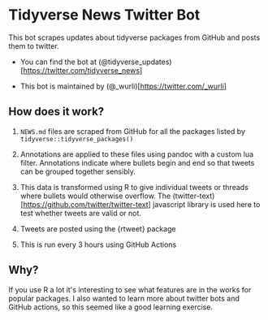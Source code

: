 # Tidyverse News Twitter Bot

This bot scrapes updates about tidyverse packages from GitHub and posts them to 
twitter.

* You can find the bot at (@tidyverse_updates)[https://twitter.com/tidyverse_news]

* This bot is maintained by (@_wurli)[https://twitter.com/_wurli]

## How does it work?

1. `NEWS.md` files are scraped from GitHub for all the packages listed by
   `tidyverse::tidyverse_packages()`

2. Annotations are applied to these files using pandoc with a custom lua filter.
   Annotations indicate where bullets begin and end so that tweets can be
   grouped together sensibly. 
   
3. This data is transformed using R to give individual tweets or threads where
   bullets would otherwise overflow. The (twitter-text)[https://github.com/twitter/twitter-text]
   javascript library is used here to test whether tweets are valid or not.
   
4. Tweets are posted using the {rtweet} package

5. This is run every 3 hours using GitHub Actions

## Why?

If you use R a lot it's interesting to see what features are in the works for
popular packages. I also wanted to learn more about twitter bots and GitHub
actions, so this seemed like a good learning exercise. 
